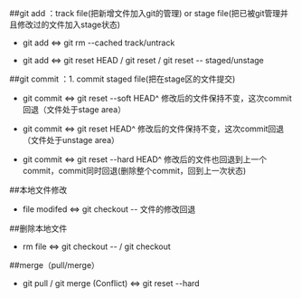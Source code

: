 ##git add <file>：track file(把新增文件加入git的管理) or stage file(把已被git管理并且修改过的文件加入stage状态)
            
- git add <file>     <=>      git rm --cached <file>   track/untrack

- git add <file>     <=>      git reset HEAD <file> / git reset / git reset -- <file>  staged/unstage

##git commit <file>：1. commit staged file(把在stage区的文件提交)
      
- git commit <file>    <=>     git reset --soft HEAD^  修改后的文件保持不变，这次commit回退（文件处于stage area）

- git commit <file>    <=>     git reset HEAD^  修改后的文件保持不变，这次commit回退（文件处于unstage area）
                          
- git commit <file>    <=>     git reset --hard HEAD^  修改后的文件也回退到上一个commit，commit同时回退(删除整个commit，回到上一次状态)

##本地文件修改
                       
- file modifed                         <=>           git checkout -- <file>  文件的修改回退

##删除本地文件

- rm file                                   <=>           git checkout -- <file> / git checkout <file>

##merge（pull/merge）

- git pull / git merge (Conflict)           <=>                git reset --hard
